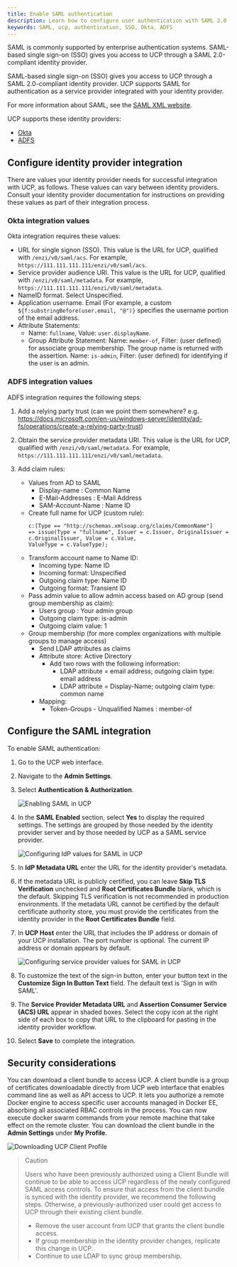 ```yaml
---
title: Enable SAML authentication
description: Learn how to configure user authentication with SAML 2.0
keywords: SAML, ucp, authentication, SSO, Okta, ADFS
---
```


SAML is commonly supported by enterprise authentication systems. SAML-based single sign-on (SSO) gives you access to UCP through a SAML 2.0-compliant identity provider.

SAML-based single sign-on (SSO) gives you access to UCP through a SAML 2.0-compliant identity provider. UCP supports SAML for authentication as a service provider integrated with your identity provider.

For more information about SAML, see the [SAML XML website](http://saml.xml.org/).

UCP supports these identity providers:

- [Okta](https://www.okta.com/)
- [ADFS](https://docs.microsoft.com/en-us/windows-server/identity/active-directory-federation-services)

## Configure identity provider integration

There are values your identity provider needs for successful integration with UCP, as follows. These values can vary between identity providers. Consult your identity provider documentation for instructions on providing these values as part of their integration process.

### Okta integration values

Okta integration requires these values:

- URL for single signon (SSO). This value is the URL for UCP, qualified with `/enzi/v0/saml/acs`. For example, `https://111.111.111.111/enzi/v0/saml/acs`.
- Service provider audience URI. This value is the URL for UCP, qualified with `/enzi/v0/saml/metadata`. For example, `https://111.111.111.111/enzi/v0/saml/metadata`.
- NameID format. Select Unspecified.
- Application username. Email (For example, a custom `${f:substringBefore(user.email, "@")}` specifies the username portion of the email address.
- Attribute Statements:
    - Name: `fullname`, Value: `user.displayName`.
    - Group Attribute Statement:
Name: `member-of`, Filter: (user defined) for associate group membership. The group name is returned with the assertion.
Name: `is-admin`, Filter: (user defined) for identifying if the user is an admin.


### ADFS integration values

ADFS integration requires the following steps:

1. Add a relying party trust (can we point them somewhere? e.g. https://docs.microsoft.com/en-us/windows-server/identity/ad-fs/operations/create-a-relying-party-trust)

2. Obtain the service provider metadata URI. This value is the URL for UCP, qualified with `/enzi/v0/saml/metadata`. For example, `https://111.111.111.111/enzi/v0/saml/metadata`.

3. Add claim rules:      
               
    - Values from AD to SAML
        - Display-name : Common Name
        - E-Mail-Addresses : E-Mail Address
        - SAM-Account-Name : Name ID   
    - Create full name for UCP (custom rule):
        ```
        c:[Type == "http://schemas.xmlsoap.org/claims/CommonName"]
        => issue(Type = "fullname", Issuer = c.Issuer, OriginalIssuer = c.OriginalIssuer, Value = c.Value, 
        ValueType = c.ValueType);
        ```
    - Transform account name to Name ID:
        - Incoming type: Name ID
        - Incoming format: Unspecified
        - Outgoing claim type: Name ID
        - Outgoing format: Transient ID
    - Pass admin value to allow admin access based on AD group (send group membership as claim):
         - Users group : Your admin group
         - Outgoing claim type: is-admin
         - Outgoing claim value: 1     
    - Group membership (for more complex organizations with multiple groups to manage access)
        - Send LDAP attributes as claims
        - Attribute store: Active Directory
            - Add two rows with the following information:
                - LDAP attribute = email address; outgoing claim type: email address
                - LDAP attribute = Display-Name; outgoing claim type: common name
        - Mapping:
            - Token-Groups - Unqualified Names : member-of

## Configure the SAML integration

To enable SAML authentication:

1. Go to the UCP web interface.
2. Navigate to the **Admin Settings**.
3. Select **Authentication & Authorization**.

    ![Enabling SAML in UCP](../../images/saml_enabled.png)

4. In the **SAML Enabled** section, select **Yes** to display the required settings. The settings are grouped by those needed by the identity provider server and by those needed by UCP as a SAML service provider.

    ![Configuring IdP values for SAML in UCP](../../images/saml_settings.png)

5. In **IdP Metadata URL** enter the URL for the identity provider's metadata.
6. If the metadata URL is publicly certified, you can leave **Skip TLS Verification** unchecked and **Root Certificates Bundle** blank, which is the default. Skipping TLS verification is not recommended in production environments. If the metadata URL cannot be certified by the default certificate authority store, you must provide the certificates from the identity provider in the **Root Certificates Bundle** field.
7. In **UCP Host** enter the URL that includes the IP address or domain of your UCP installation. The port number is optional. The current IP address or domain appears by default.

    ![Configuring service provider values for SAML in UCP](../../images/saml_settings_2.png)

8. To customize the text of the sign-in button, enter your button text in the **Customize Sign In Button Text** field. The default text is 'Sign in with SAML'.
9. The **Service Provider Metadata URL** and **Assertion Consumer Service (ACS) URL** appear in shaded boxes. Select the copy icon at the right side of each box to copy that URL to the clipboard for pasting in the identity provider workflow.
9. Select **Save** to complete the integration.

## Security considerations

You can download a client bundle to access UCP. A client bundle is a group of certificates downloadable directly from UCP web interface that enables command line as well as API access to UCP. It lets you  authorize a remote Docker engine to access specific user accounts managed in Docker EE, absorbing all associated RBAC controls in the process. You can now execute docker swarm commands from your remote machine that take effect on the remote cluster. You can download the client bundle in the **Admin Settings** under **My Profile**.

![Downloading UCP Client Profile](../../images/client-bundle.png)

> Caution
>
>Users who have been previously authorized using a Client Bundle will continue to be able to access UCP regardless of the newly configured SAML access controls. To ensure that access from the client bundle is synced with the identity provider, we recommend the following steps. Otherwise, a previously-authorized user could get access to UCP through their existing client bundle.
>
> - Remove the user account from UCP that grants the client bundle access.
> - If group membership in the identity provider changes, replicate this change in UCP.
> - Continue to use LDAP to sync group membership.
